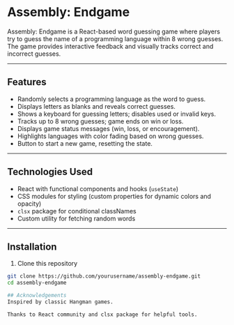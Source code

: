 # Assembly: Endgame

Assembly: Endgame is a React-based word guessing game where players try to guess the name of a programming language within 8 wrong guesses. The game provides interactive feedback and visually tracks correct and incorrect guesses.

---

## Features

- Randomly selects a programming language as the word to guess.
- Displays letters as blanks and reveals correct guesses.
- Shows a keyboard for guessing letters; disables used or invalid keys.
- Tracks up to 8 wrong guesses; game ends on win or loss.
- Displays game status messages (win, loss, or encouragement).
- Highlights languages with color fading based on wrong guesses.
- Button to start a new game, resetting the state.

---

## Technologies Used

- React with functional components and hooks (`useState`)
- CSS modules for styling (custom properties for dynamic colors and opacity)
- `clsx` package for conditional classNames
- Custom utility for fetching random words

---

## Installation

1. Clone this repository  
```bash
git clone https://github.com/yourusername/assembly-endgame.git
cd assembly-endgame

## Acknowledgements
Inspired by classic Hangman games.

Thanks to React community and clsx package for helpful tools.
